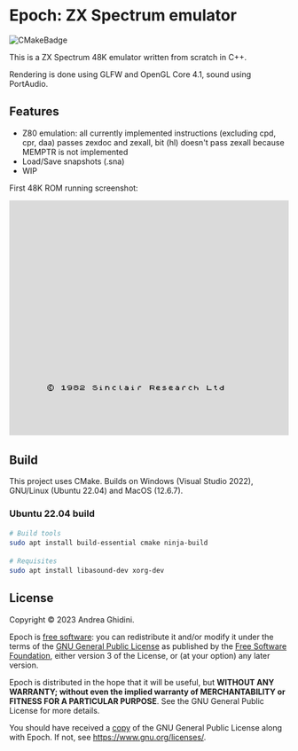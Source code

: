 # Epoch: ZX Spectrum emulator

![CMakeBadge](https://github.com/ghidosoft/epoch/actions/workflows/cmake.yml/badge.svg)

This is a ZX Spectrum 48K emulator written from scratch in C++.

Rendering is done using GLFW and OpenGL Core 4.1, sound using PortAudio.

## Features
- Z80 emulation: all currently implemented instructions (excluding cpd, cpr, daa) passes zexdoc and zexall, bit (hl) doesn't pass zexall because MEMPTR is not implemented
- Load/Save snapshots (.sna)
- WIP

First 48K ROM running screenshot:

![ZX Spectrum 48K](docs/images/zx48k_main.png)

## Build

This project uses CMake. Builds on Windows (Visual Studio 2022), GNU/Linux (Ubuntu 22.04) and MacOS (12.6.7).

### Ubuntu 22.04 build

```bash
# Build tools
sudo apt install build-essential cmake ninja-build

# Requisites
sudo apt install libasound-dev xorg-dev
```

## License
Copyright &copy; 2023 Andrea Ghidini.

Epoch is [free software](https://www.gnu.org/philosophy/free-sw.html): you can redistribute it and/or modify
it under the terms of the [GNU General Public License](https://www.gnu.org/licenses/gpl-3.0.html) as published by
the [Free Software Foundation](https://www.fsf.org), either version 3 of the License, or
(at your option) any later version.

Epoch is distributed in the hope that it will be useful, but **WITHOUT ANY WARRANTY; without even the implied warranty of MERCHANTABILITY or FITNESS FOR A PARTICULAR PURPOSE**.
See the GNU General Public License for more details.

You should have received a [copy](LICENSE) of the GNU General Public License along with Epoch.
If not, see https://www.gnu.org/licenses/.
